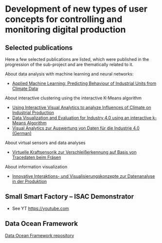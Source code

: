 # Development of new types of user concepts for controlling and monitoring digital production

## Selected publications

Here a few selected publications are listed, which were published in the progression of the sub-project and are thematically related to it.

About data analysis with machine learning and neural networks:

* [Applied Machine Learning: Predicting Behaviour of Industrial Units from Climate Data](docs/BIGDACI_TPMC_CSC_2018_Meiller_Schieder.pdf)

About interactive clustering using the interactive K-Means algorithm

* [Using Interactive Visual Analytics to analyze Influences of Climate on Industrial Production](docs/Meiller_MCCSIS_2017.pdf)
* [Data Visualization and Evaluation for Industry 4.0 using an interactive k-Means Algorithm](docs/Meiller_Niewiera_CSRN-2603.pdf)
* [Visual Analytics zur Auswertung von Daten für die Industrie 4.0 (German)](docs/Meiller_Niewiera_MC_2016.pdf)

About virtual sensors and data analyses

* [Virtuelle Kraftsensorik zur Verschleißerkennung auf Basis von Tracedaten beim Fräsen](/docs/OTH_Forschungsbericht_2020_Meiller_Bloechl_Virtuelle_Sensorik.pdf)

About information visualization

* [Innovative Interaktions- und Visualisierungskonzepte zur Datenanalyse in der Produktion](/docs/OTH_Forschungsbericht_2020_Stephan_Innovative_Visualisierung.pdf)

## Small Smart Factory – ISAC Demonstrator

* See YT https://youtube.com

## Data Ocean Framework

[Data Ocean Framework repository](https://github.com/OTH-AW/DataOcean)
